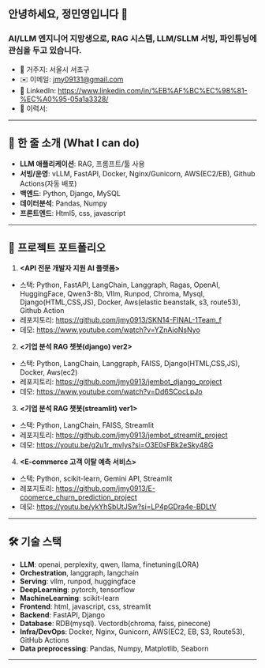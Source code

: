 ## 안녕하세요, **정민영**입니다 👋

### **AI/LLM 엔지니어** 지망생으로, RAG 시스템, LLM/SLLM 서빙, 파인튜닝에 관심을 두고 있습니다.

- 📍 거주지: 서울시 서초구
- ✉️ 이메일: <jmy09131@gmail.com>
- 💼 LinkedIn: <https://www.linkedin.com/in/%EB%AF%BC%EC%98%81-%EC%A0%95-05a1a3328/>
- 📄 이력서:
---

## 🔎 한 줄 소개 (What I can do)
- **LLM 애플리케이션**: RAG, 프롬프트/툴 사용
- **서빙/운영**: vLLM, FastAPI, Docker, Nginx/Gunicorn, AWS(EC2/EB), Github Actions(자동 배포)
- **백엔드**: Python, Django, MySQL
- **데이터분석**: Pandas, Numpy
- **프론트엔드**: Html5, css, javascript

---

## 🚀 프로젝트 포트폴리오

1) **<API 전문 개발자 지원 AI 플랫폼>**  
- 스택: Python, FastAPI, LangChain, Langgraph, Ragas, OpenAI, HuggingFace, Qwen3-8b, Vllm, Runpod, Chroma, Mysql, Django(HTML,CSS,JS), Docker, Aws(elastic beanstalk, s3, route53), Github Action
- 레포지토리: https://github.com/jmy0913/SKN14-FINAL-1Team_f
- 데모: https://www.youtube.com/watch?v=YZnAioNsNyo

2) **<기업 분석 RAG 챗봇(django) ver2>**  
- 스택: Python, LangChain, Langgraph, FAISS, Django(HTML,CSS,JS), Docker, Aws(ec2)
- 레포지토리: <https://github.com/jmy0913/jembot_django_project>
- 데모: <https://www.youtube.com/watch?v=Dd6SCocLpJo> 

3) **<기업 분석 RAG 챗봇(streamlit) ver1>**  
- 스택: Python, LangChain, FAISS, Streamlit
- 레포지토리: <https://github.com/jmy0913/jembot_streamlit_project>
- 데모: <https://youtu.be/g2u1r_mvlys?si=O3E0sFBk2eSky48G>

4) **<E-commerce 고객 이탈 예측 서비스>**  
- 스택: Python, scikit-learn, Gemini API, Streamlit
- 레포지토리: <https://github.com/jmy0913/E-coomerce_churn_prediction_project>
- 데모: <https://youtu.be/ykYhSbUtJSw?si=LP4pGDra4e-BDLtV>

---

## 🛠 기술 스택
- **LLM**: openai, perplexity, qwen, llama, finetuning(LORA)
- **Orchestration**, langgraph, langchain
- **Serving**: vllm, runpod, huggingface
- **DeepLearning**: pytorch, tensorflow
- **MachineLearning**: scikit-learn
- **Frontend**: html, javascript, css, streamlit
- **Backend**: FastAPI, Django
- **Database**: RDB(mysql). Vectordb(chroma, faiss, pinecone)
- **Infra/DevOps**: Docker, Nginx, Gunicorn, AWS(EC2, EB, S3, Route53), GitHub Actions
- **Data preprocessing**: Pandas, Numpy, Matplotlib, Seaborn

---


